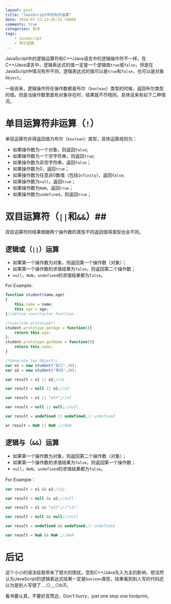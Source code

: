 ```yaml
---
layout: post
title: "JavaScript中的布尔运算"
date: 2014-07-23 13:45:52 +0800
comments: true
categories: 技术
tags:
	- JavaScript
	- 布尔运算
---
```

JavaScript中的逻辑运算符和C++/Java语言中的逻辑操作符不一样。在C++/Java语言中，逻辑表达式的值一定是一个逻辑值`true`或`false`，但是在JavaScript中情况有所不同，逻辑表达式的值可以是`true`和`false`，也可以是对象`Object`。

一般说来，逻辑操作符在操作数都是布尔（`boolean`）类型的时候，返回布尔类型的值。但是当操作数里面有对象存在时，结果就不尽相同，具体说来有如下二种情况。

# 单目运算符非运算（`!`） ##
单目运算符非得返回值为布尔（`boolean`）类型，具体运算规则为：
<!-- more -->
- 如果操作数为一个对象，则返回`false`;
- 如果操作数为一个空字符串，则返回`true`;
- 如果操作数为非空字符串，返回`false`；
- 如果操作数为0，返回`true`；
- 如果操作数为任意非0数值（包括`Infinity`），返回`false`;
- 如果操作数为`null`，返回`true`；
- 如果操作数为`NaN`，返回`true`；
- 如果操作数为`undefined`，则返回`true`；


#  双目运算符（`||`和`&&`）##
双目运算符的结果根据两个操作数的类型不同返回值得类型也会不同。

## 逻辑或（`||`）运算 ###
- 如果第一个操作数为对象，则返回第一个操作数（对象）；
- 如果第一个操作数的求值结果为`false`，则返回第二个操作数；
- `null`，`NaN`，`undefined`的求值结果都为`false`。

For Example:

```javascript 准备工作
function student(name,age)
{
    this.name = name;
    this.age = age;
}//define constructor function

/*override prototype*/
student.prototype.getAge = function(){
    return this.age;
};
student.prototype.getName = function(){
    return this.name;
}

/*Generate two Object*/
var o1 = new student("张三",20);
var o2 = new student("李四",20);

```

```javascript Example 1
var result = o1 || o2;//o1
```

```javascript Example 2
var result = null || o2;//o2
```

```javascript Example 3
var result = o1 || "str";//o1
```

```javascript Example 4
var result = null || null;//null
```

```javascript Example 5
var result = undefined || undefined;// undefined
```

```javascript Example 6
ar result = NaN || NaN ;//NaN
```


## 逻辑与（`&&`）运算 ###

- 如果第一个操作数为对象，则返回第二个操作数（对象）；
- 如果第一个操作数的求值结果为`false`，则返回第一个操作数；
- `null`，`NaN`，`undefined`的求值结果都为`false`。

For Example：

```javascript Example 1
var result = o1 && o2;//o2
```

```javascript Example 2
var result = null && o2;//null
```

```javascript Example 3
var result = o1 && "str";//"str"
```

```javascript Example 4
var result = null && null;//null
```

```javascript Example 5
var result = undefined && undefined;// undefined
```

```javascript Example 6
var result = NaN && NaN ;//NaN
```

# 后记 #
这个小小的语法给我带来了很大的困扰。受到C++/Java先入为主的影响，想当然认为JavaScript的逻辑表达式结果一定是`boolean`类型，结果看到别人写的代码还以为是别人写错了....⊙﹏⊙b汗。

看书要认真，不要好高骛远，Don't hurry，just one step one footprint。
